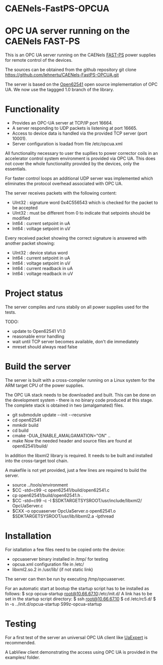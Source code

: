 # CAENels-FastPS-OPCUA

OPC UA server running on the CAENels FAST-PS
============================================

This is an OPC UA server running on the CAENels
[FAST-PS](http://www.caenels.com/products/fast-ps/) power supplies
for remote control of the devices.

The sources can be obtained from the github repository
git clone https://github.com/lehnertu/CAENels-FastPS-OPCUA.git

The server is based on the [Open62541](https://github.com/open62541/open62541/)
open source implementation of OPC UA. We now use the taggged 1.0 branch of the library.

Functionality
=============

- Provides an OPC-UA server at TCP/IP port 16664.
- A server responding to UDP packets is listening at port 16665.
- Access to device data is handled via the provided TCP server (port 10001).
- Server configuration is loadad from file /etc/opcua.xml

All functionality necessary to user the supllies to power corrector coils
in an accelerator control system environment is provided via OPC UA. This does not
cover the whole functionality provided by the devices, only the essentials.

For faster control loops an additional UDP server was implemented
which eliminates the protocol overhead associated with OPC UA.

The server receives packets with the following content:
- UInt32 : signature word 0x4C556543 which is checked for the packet to be accepted
- UInt32 : must be different from 0 to indicate that setpoints should be modified
- Int64 : current setpoint in uA
- Int64 : voltage setpoint in uV

Every received packet showing the correct signature is answered with another packet showing:
- UInt32 : device status word
- Int64 : current setpoint in uA
- Int64 : voltage setpoint in uV
- Int64 : current readback in uA
- Int64 : voltage readback in uV

Project status
==============
The server compiles and runs stabily on all power supplies used for the tests.

TODO:
- update to Open62541 V1.0
- reasonable error handling
- wait until TCP server becomes available, don't die immediately
- mreset should always read false

Build the server
================
The server is built with a cross-compiler running on a Linux system
for the ARM target CPU of the power supplies.

The OPC UA stack needs to be downloaded and built. This can be done on
the development system - there is no binary code produced at this stage.
The complete stack is obtained in two (amalgamated) files.
   - git submodule update --init --recursive
   - cd open62541
   - mmkdir build
   - cd build
   - cmake -DUA_ENABLE_AMALGAMATION="ON" ..
   - make
Now the needed header and source files are found at open62541/build/

In addition the libxml2 library is required. It needs to be built
and installed into the cross-target tool chain.

A makefile is not yet provided, just a few lines are required to build the server.
- source ../tools/environment
- $CC -std=c99 -c open62541/build/open62541.c
- cp open62541/build/open62541.h .
- $CC -std=c99 -c -I $SDKTARGETSYSROOT/usr/include/libxml2/ OpcUaServer.c
- $CXX -o opcuaserver OpcUaServer.o open62541.o $SDKTARGETSYSROOT/usr/lib/libxml2.a -lpthread

Installation
============
For istallation a few files need to be copied onto the device:
- opcuaserver binary installed in /tmp/ for testing
- opcua.xml configuration file in /etc/
- libxml2.so.2 in /usr/lib/ (if not static link)

The server can then be run by executing /tmp/opcuaserver.

For an automatic start at bootup the startup script has to be installed as follows:
$ scp opcua-startup root@10.66.67.10:/etc/init.d/
A link has to be set in the startup script directory:
$ ssh root@10.66.67.10
$ cd /etc/rc5.d/
$ ln -s ../init.d/opcua-startup S99z-opcua-startup

Testing
=======
For a first test of the server an universal OPC UA client like
[UaExpert](https://www.unified-automation.com/products/development-tools/uaexpert.html) is recommended.

A LabView client demonstrating the access using OPC UA is provided in the examples/ folder.

